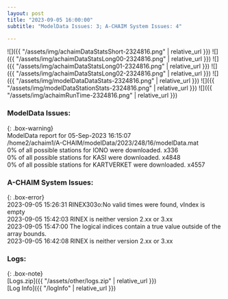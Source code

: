 ```yaml
---
layout: post
title: "2023-09-05 16:00:00"
subtitle: "ModelData Issues: 3; A-CHAIM System Issues: 4"

---
```


![]({{ "/assets/img/achaimDataStatsShort-2324816.png" | relative_url }})
![]({{ "/assets/img/achaimDataStatsLong00-2324816.png" | relative_url }})
![]({{ "/assets/img/achaimDataStatsLong01-2324816.png" | relative_url }})
![]({{ "/assets/img/achaimDataStatsLong02-2324816.png" | relative_url }})
![]({{ "/assets/img/modelDataDataStats-2324816.png" | relative_url }})
![]({{ "/assets/img/modelDataStationStats-2324816.png" | relative_url }})
![]({{ "/assets/img/achaimRunTime-2324816.png" | relative_url }})


### ModelData Issues:  
  
{: .box-warning}  
 ModelData report for 05-Sep-2023 16:15:07   
 /home2/achaim1/A-CHAIM/modelData/2023/248/16/modelData.mat   
 0% of all possible stations for IONO were downloaded. x336   
 0% of all possible stations for KASI were downloaded. x4848   
 0% of all possible stations for KARTVERKET were downloaded. x4557   
  
### A-CHAIM System Issues:  
  
{: .box-error}  
2023-09-05 15:26:31 RINEX303o:No valid times were found, vIndex is empty  
2023-09-05 15:42:03 RINEX is neither version 2.xx or 3.xx  
2023-09-05 15:47:00 The logical indices contain a true value outside of the array bounds.  
2023-09-05 16:42:08 RINEX is neither version 2.xx or 3.xx  

### Logs:  
  
{: .box-note}  
[Logs.zip]({{ "/assets/other/logs.zip" | relative_url }})  
[Log Info]({{ "/logInfo" | relative_url }})  
